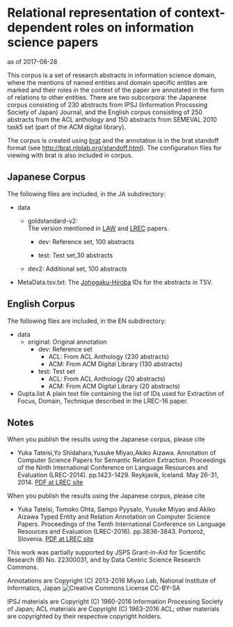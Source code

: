 # Relational representation of context-dependent roles on information science papers

as of 2017-08-28

This corpus is a set of research abstracts in information science domain, where the mentions of named entities and domain specific entites are marked and their roles in the context of the paper are annotated in the form of relations to other entities.
There are two subcorpora: the Japanese corpus consisting of 230 abstracts from IPSJ (Information Procsssing Society of Japan) Journal, and the English corpus consisting of 250 abstracts from the ACL anthology and 150 abstracts from SEMEVAL 2010 task5 set (part of the ACM digital library).

The corpus is created using [brat](http://brat.nlplab.org/) and the annotation is in the brat standoff format (see <http://brat.nlplab.org/standoff.html>). The configuration files for viewing with brat is also included in corpus.  

## Japanese Corpus

The following files are included, in the JA subdirectory:

* data
    * goldstandard-v2:    
    The version mentioned in [LAW](https://aclweb.org/anthology/W/W13/W13-2318.pdf) and [LREC](http://www.lrec-conf.org/proceedings/lrec2014/pdf/461_Paper.pdf) papers.

        * dev:
	      Reference set, 100 abstracts

        * test: Test set,30 abstracts

    * dev2: Additional set, 100 abstracts

* MetaData.tsv.txt:
	The [Johogaku-Hiroba](https://ipsj.ixsq.nii.ac.jp/) IDs for the abstracts in TSV.

## English Corpus

The following files are included, in the EN subdirectory:

* data
    * original: Original annotation
        * dev: Reference set
            * ACL: From ACL Anthology (230 abstracts)
            * ACM: From ACM Digital Library (130 abstracts)
        * test: Test set
            * ACL: From ACL Anthology (20 abstracts)
            * ACM: From ACM Digital Library (20 abstracts)
* Gupta.list
	A plain text file containing the list of IDs used for Extraction of Focus, Domain, Technique described in the LREC-16 paper.

## Notes

When you publish the results using the Japanese corpus, please cite

* Yuka Tateisi,Yo Shidahara,Yusuke Miyao,Akiko Aizawa.
  Annotation of Computer Science Papers for Semantic Relation Extraction.
  Proceedings of the Ninth International Conference on Language Resources and Evaluation (LREC-2014).
  pp.1423-1429.
  Reykjavik, Iceland.
  May 26-31, 2014. [PDF at LREC site](http://www.lrec-conf.org/proceedings/lrec2014/pdf/461_Paper.pdf)

When you publish the results using the Japanese corpus, please cite
* Yuka Tateisi, Tomoko Ohta, Sampo Pyysalo, Yusuke Miyao and Akiko Aizawa
  Typed Entity and Relation Annotation on Computer Science Papers.
  Proceedings of the Tenth International Conference on Language Resources and Evaluation (LREC-2016).
  pp.3836-3843.
  Portorož, Slovenia.
  [PDF at LREC site](http://www.lrec-conf.org/proceedings/lrec2016/pdf/784_Paper.pdf)

This work was partially supported by JSPS Grant-in-Aid for Scientific Research (B) No. 22300031, and by Data Centric Science Research Commons.

Annotations are Copyright (C) 2013-2016 Miyao Lab, National Institute of Informatics, Japan
![Creative Commons License CC-BY-SA](https://i.creativecommons.org/l/by-sa/4.0/80x15.png)

IPSJ materials are Copyright (C) 1960-2016 Information Processing Society of Japan; ACL materials are Copyright (C) 1963-2016 ACL; other materials are copyrighted by their respective copyright holders. 


